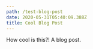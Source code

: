 ```yaml
---
path: /test-blog-post
date: 2020-05-31T05:40:09.388Z
title: Cool Blog Post
---
```

How cool is this?! A blog post.